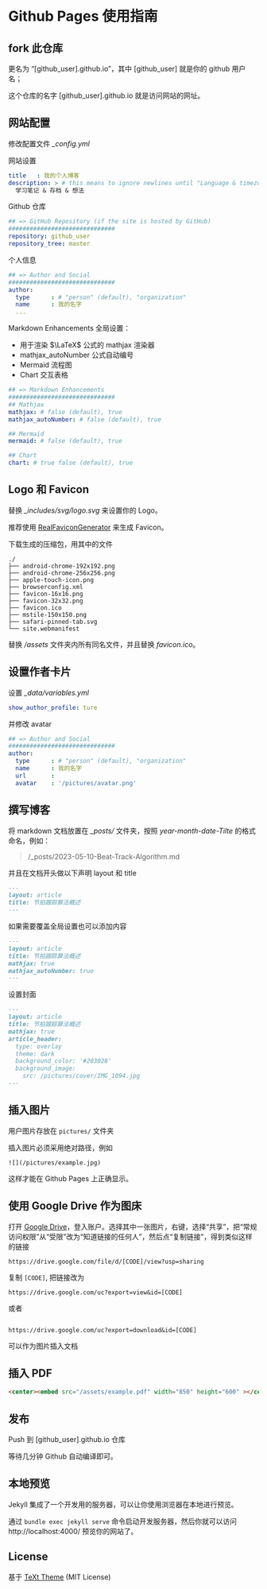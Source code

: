# Github Pages 使用指南
## fork 此仓库

更名为 “[github_user].github.io”，其中 [github_user] 就是你的 github 用户名；

这个仓库的名字 [github_user].github.io 就是访问网站的网址。

## 网站配置 

修改配置文件 *_config.yml*

网站设置
```yml
title   : 我的个人博客
description: > # this means to ignore newlines until "Language & timezone"
  学习笔记 & 存档 & 想法
```
Github 仓库
``` yml
## => GitHub Repository (if the site is hosted by GitHub)
##############################
repository: github_user
repository_tree: master

```

个人信息
```yml
## => Author and Social
##############################
author:
  type      : # "person" (default), "organization"
  name      : 我的名字
  ...

```

Markdown Enhancements 全局设置：
- 用于渲染 $\LaTeX$ 公式的 mathjax 渲染器
- mathjax_autoNumber 公式自动编号
- Mermaid 流程图
- Chart 交互表格

```yml
## => Markdown Enhancements
##############################
## Mathjax
mathjax: # false (default), true
mathjax_autoNumber: # false (default), true

## Mermaid
mermaid: # false (default), true

## Chart
chart: # true false (default), true
```
## Logo 和 Favicon

替换 *_includes/svg/logo.svg* 来设置你的 Logo。

推荐使用 [RealFaviconGenerator](https://realfavicongenerator.net/) 来生成 Favicon。

下载生成的压缩包，用其中的文件

```
./
├── android-chrome-192x192.png
├── android-chrome-256x256.png
├── apple-touch-icon.png
├── browserconfig.xml
├── favicon-16x16.png
├── favicon-32x32.png
├── favicon.ico
├── mstile-150x150.png
├── safari-pinned-tab.svg
└── site.webmanifest
```

替换 */assets* 文件夹内所有同名文件，并且替换 *favicon.ico*。

## 设置作者卡片

设置 *_data/variables.yml*
```yml
show_author_profile: ture
```
并修改 avatar

```yml
## => Author and Social
##############################
author:
  type      : # "person" (default), "organization"
  name      : 我的名字
  url       : 
  avatar    : '/pictures/avatar.png'
```

## 撰写博客

将 markdown 文档放置在 *_posts/* 文件夹，按照 *year-month-date-Tilte* 的格式命名，例如：

> /_posts/2023-05-10-Beat-Track-Algorithm.md

并且在文档开头做以下声明 layout 和 title 
```markdown
---
layout: article
title: 节拍跟踪算法概述
---
```
如果需要覆盖全局设置也可以添加内容

```markdown
---
layout: article
title: 节拍跟踪算法概述
mathjax: true
mathjax_autoNumber: true
---
```

设置封面

```markdown
---
layout: article
title: 节拍跟踪算法概述
mathjax: true
article_header:
  type: overlay
  theme: dark
  background_color: '#203028'
  background_image:
    src: /pictures/cover/IMG_1094.jpg
---
```
## 插入图片

用户图片存放在 `pictures/` 文件夹

插入图片必须采用绝对路径，例如

```
![](/pictures/example.jpg)
```

这样才能在 Github Pages 上正确显示。

## 使用 Google Drive 作为图床

打开 [Google Drive](https://drive.google.com/drive/)，登入账户。选择其中一张图片，右键，选择“共享”，把“常规访问权限”从“受限”改为“知道链接的任何人”，然后点“复制链接”，得到类似这样的链接

```url
https://drive.google.com/file/d/[CODE]/view?usp=sharing
```

复制 `[CODE]`, 把链接改为

```url
https://drive.google.com/uc?export=view&id=[CODE]
```

或者

```url

https://drive.google.com/uc?export=download&id=[CODE]
```

可以作为图片插入文档




## 插入 PDF

```markdown
<center><embed src="/assets/example.pdf" width="850" height="600" ></center>
```

## 发布

Push 到 [github_user].github.io 仓库

等待几分钟 Github 自动编译即可。

## 本地预览

Jekyll 集成了一个开发用的服务器，可以让你使用浏览器在本地进行预览。

通过 `bundle exec jekyll serve` 命令启动开发服务器，然后你就可以访问 http://localhost:4000/ 预览你的网站了。

## License
基于 [TeXt Theme](https://github.com/kitian616/jekyll-TeXt-theme) (MIT License)